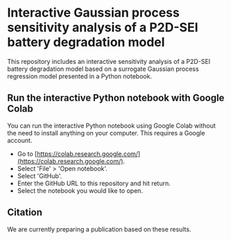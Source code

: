 # Interactive Gaussian process sensitivity analysis of a P2D-SEI battery degradation model

This repository includes an interactive sensitivity analysis of a P2D-SEI battery degradation model based on a surrogate Gaussian process regression model presented in a Python notebook.


## Run the interactive Python notebook with Google Colab

You can run the interactive Python notebook using Google Colab without the need to install anything on your computer.
This requires a Google account.

* Go to [https://colab.research.google.com/](https://colab.research.google.com/).
* Select 'File' > 'Open notebook'.
* Select 'GitHub'.
* Enter the GitHub URL to this repository and hit return.
* Select the notebook you would like to open.


## Citation

We are currently preparing a publication based on these results.
